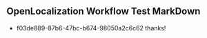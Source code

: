 ## OpenLocalization Workflow Test MarkDown
* f03de889-87b6-47bc-b674-98050a2c6c62 thanks!

<!--HONumber=Aug16_HO2-->


